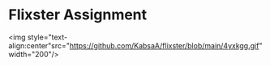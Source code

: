 # Flixster Assignment

<img style="text-align:center"src="https://github.com/KabsaA/flixster/blob/main/4yxkgg.gif" width="200"/>
